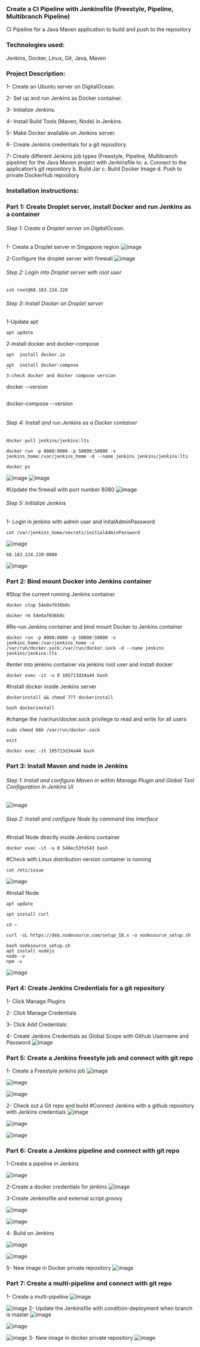### Create a CI Pipeline with Jenkinsfile (Freestyle, Pipeline, Multibranch Pipeline)

CI Pipeline for a Java Maven application to build and push to the repository

### Technologies used:

Jenkins, Docker, Linux, Git, Java, Maven

### Project Description:

1- Create an Ubuntu server on DigitalOcean.

2- Set up and run Jenkins as Docker container.

3- Initialize Jenkins.

4- Install Build Tools (Maven, Node) in Jenkins.

5- Make Docker available on Jenkins server.

6- Create Jenkins credentials for a git repository.

7- Create different Jenkins job types (Freestyle, Pipeline, Multibranch pipeline) for the Java Maven project with Jenkinsfile to:
a. Connect to the application’s git repository
b. Build Jar
c. Build Docker Image
d. Push to private DockerHub repository

### Installation instructions:

### Part 1: Create Droplet server, install Docker and run Jenkins as a container

###### Step 1: Create a Droplet server on DigitalOcean.

1- Create a Droplet server in Singapore region
![image](image/Screenshot%202023-02-23%20at%203.59.07%20pm.png?raw=true)

2-Configure the droplet server with firewall
![image](image/Screenshot%202023-02-23%20at%204.02.17%20pm.png?raw=true)

###### Step 2: Login into Droplet server with root user

```
ssh root@68.183.224.228
```

###### Step 3: Install Docker on Droplet server

1-Update apt

```
apt update
```

2-install docker and docker-compose

```
apt  install docker.io
```

```
apt  install docker-compose
``
3-check docker and docker compose version
```

docker --version

```

```

docker-compose --version

```

```

###### Step 4: Install and run Jenkins as a Docker container

```
docker pull jenkins/jenkins:lts
```

```
docker run -p 8080:8080 -p 50000:50000 -v jenkins_home:/var/jenkins_home -d --name jenkins jenkins/jenkins:lts
```

```
docker ps
```

![image](image/Screenshot%202023-02-23%20at%204.15.31%20pm.png?raw=true)
![image](image/Screenshot%202023-02-23%20at%204.17.12%20pm.png?raw=true)

#Update the firewall with port number 8080
![image](image/Screenshot%202023-02-23%20at%204.23.25%20pm.png?raw=true)

###### Step 5: Initialize Jenkins

1- Login in jenkins with admin user and initalAdminPassword

```
cat /var/jenkins_home/secrets/initialAdminPassword
```

![image](image/Screenshot%202023-02-23%20at%204.20.37%20pm.png?raw=true)

```
68.183.224.228:8080
```

![image](image/Screenshot%202023-02-23%20at%206.06.10%20pm.png?raw=true)

### Part 2: Bind mount Docker into Jenkins container

#Stop the current running Jenkins container

```
docker stop 54e0af036b0c
```

```
docker rm 54e0af036b0c
```

#Re-run Jenkins container and bind mount Docker to Jenkins container

```
docker run -p 8080:8080 -p 50000:50000 -v jenkins_home:/var/jenkins_home -v /var/run/docker.sock:/var/run/docker.sock -d --name jenkins jenkins/jenkins:lts
```

#enter into jenkins container via jenkins root user and install docker

```
docker exec -it -u 0 105713d34a44 bash
```

#Install docker inside Jenkins server

```
dockerinstall && chmod 777 dockerinstall
```

```
bash dockerinstall
```

#change the /var/run/docker.sock privilege to read and write for all users

```
sudo chmod 666 /var/run/docker.sock
```

```
exit
```

```
docker exec -it 105713d34a44 bash
```

### Part 3: Install Maven and node in Jenkins

###### Step 1: Install and configure Maven in within Manage Plugin and Global Tool Configuration in Jenkins UI

![image](image/Screenshot%202023-02-23%20at%206.36.35%20pm.png?raw=true)

###### Step 2: Install and configure Node by command line interface

#Install Node directly inside Jenkins container

```
docker exec -it -u 0 540ec53fe543 bash
```

#Check with Linux distribution version container is running

```
cat /etc/issue
```

![image](image/Screenshot%202023-02-23%20at%206.41.03%20pm.png?raw=true)

#Install Node

```
apt update
```

```
apt install curl
```

```
cd ~
```

```
curl -sL https://deb.nodesource.com/setup_18.x -o nodesource_setup.sh
```

```
bash nodesource_setup.sh
apt install nodejs
node -v
npm -v
```

![image](image/Screenshot%202023-02-23%20at%206.52.29%20pm.png?raw=true)

### Part 4: Create Jenkins Credentials for a git repository

1- Click Manage Plugins

2- Click Manage Credentials

3- Click Add Credentials

4- Create Jenkins Credentials as Global Scope with Github Username and Password
![image](image/Screenshot%202023-02-23%20at%206.58.58%20pm.png?raw=true)

### Part 5: Create a Jenkins freestyle job and connect with git repo

1- Create a Freestyle jenkins job
![image](image/Screenshot%202023-02-23%20at%207.25.12%20pm.png?raw=true)

![image](image/Screenshot%202023-02-23%20at%208.00.01%20pm.png?raw=true)

![image](image/Screenshot%202023-02-23%20at%207.59.20%20pm.png?raw=true)

2- Check out a Git repo and build
#Connect Jenkins with a github repository with Jenkins credentials
![image](image/Screenshot%202023-02-23%20at%208.21.36%20pm.png?raw=true)

![image](image/Screenshot%202023-02-23%20at%208.23.47%20pm.png?raw=true)

![image](image/Screenshot%202023-02-23%20at%208.25.21%20pm.png?raw=true)

### Part 6: Create a Jenkins pipeline and connect with git repo

1-Create a pipeline in Jenkins

![image](image/Screenshot%202023-02-23%20at%208.39.12%20pm.png?raw=true)

2-Create a docker credentials for jenkins
![image](image/Screenshot%202023-02-23%20at%208.40.24%20pm.png?raw=true)

3-Create Jenkinsfile and external script.groovy

![image](image/Screenshot%202023-02-23%20at%208.47.50%20pm.png?raw=true)

![image](image/Screenshot%202023-02-23%20at%208.47.39%20pm.png?raw=true)

4- Build on Jenkins

![image](image/Screenshot%202023-02-23%20at%209.09.44%20pm.png?raw=true)

![image](image/Screenshot%202023-02-23%20at%209.10.03%20pm.png?raw=true)

5- New image in Docker private repository
![image](image/Screenshot%202023-02-23%20at%2011.06.14%20pm.png?raw=true)

### Part 7: Create a multi-pipeline and connect with git repo

1- Create a multi-pipeline
![image](image/Screenshot%202023-02-23%20at%209.45.30%20pm.png?raw=true)

![image](image/Screenshot%202023-02-23%20at%209.54.13%20pm.png?raw=true)
2- Update the Jenkinsfile with condition-deployment when branch is master
![image](image/Screenshot%202023-02-23%20at%2010.53.19%20pm.png?raw=true)

![image](image/Screenshot%202023-02-23%20at%2010.53.05%20pm.png?raw=true)

![image](image/Screenshot%202023-02-23%20at%2010.53.45%20pm.png?raw=true)
3- New image in docker private repository
![image](image/Screenshot%202023-02-23%20at%2011.02.44%20pm.png?raw=true)
